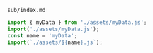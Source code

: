 `sub/index.md`

```js script
import { myData } from './assets/myData.js';
import('./assets/myData.js');
const name = 'myData';
import(`./assets/${name}.js`);
```
